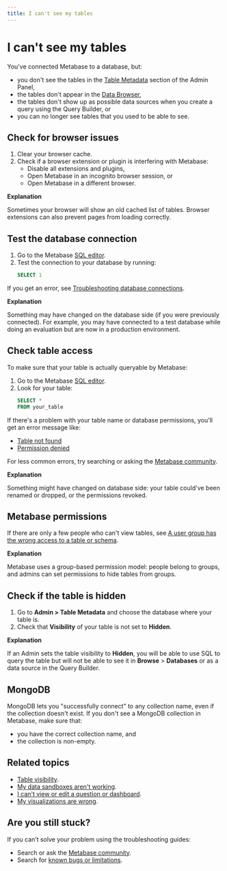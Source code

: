 ```yaml
---
title: I can't see my tables
---
```


# I can't see my tables

You've connected Metabase to a database, but:

- you don't see the tables in the [Table Metadata](../../data-modeling/metadata-editing.md) section of the Admin Panel,
- the tables don't appear in the [Data Browser](https://www.metabase.com/learn/metabase-basics/querying-and-dashboards/data-browser),
- the tables don't show up as possible data sources when you create a query using the Query Builder, or
- you can no longer see tables that you used to be able to see.

## Check for browser issues

1. Clear your browser cache.
2. Check if a browser extension or plugin is interfering with Metabase:
   - Disable all extensions and plugins,
   - Open Metabase in an incognito browser session, or
   - Open Metabase in a different browser.

**Explanation**

Sometimes your browser will show an old cached list of tables. Browser extensions can also prevent pages from loading correctly.

## Test the database connection

1. Go to the Metabase [SQL editor](../../questions/native-editor/writing-sql.md).
2. Test the connection to your database by running:
   ```sql
   SELECT 1
   ```

If you get an error, see [Troubleshooting database connections](../db-connection.md).

**Explanation**

Something may have changed on the database side (if you were previously connected). For example, you may have connected to a test database while doing an evaluation but are now in a production environment.

## Check table access

To make sure that your table is actually queryable by Metabase:

1. Go to the Metabase [SQL editor](../../questions/native-editor/writing-sql.md).
2. Look for your table:
   ```sql
   SELECT *
   FROM your_table
   ```

If there's a problem with your table name or database permissions, you'll get an error message like:

- [Table not found](https://www.metabase.com/learn/grow-your-data-skills/learn-sql/debugging-sql/sql-syntax#column-or-table-name-is-not-found-or-not-recognized)
- [Permission denied](../data-permissions.md#getting-a-permission-denied-error-message)

For less common errors, try searching or asking the [Metabase community](https://discourse.metabase.com/).

**Explanation**

Something might have changed on database side: your table could've been renamed or dropped, or the permissions revoked.

## Metabase permissions

If there are only a few people who can't view tables, see [A user group has the wrong access to a table or schema](../data-permissions.md#a-user-group-has-the-wrong-access-to-a-table-or-schema).

**Explanation**

Metabase uses a group-based permission model: people belong to groups, and admins can set permissions to hide tables from groups.

## Check if the table is hidden

1. Go to **Admin > Table Metadata** and choose the database where your table is.
2. Check that **Visibility** of your table is not set to **Hidden**.

**Explanation**

If an Admin sets the table visibility to **Hidden**, you will be able to use SQL to query the table but will not be able to see it in **Browse** > **Databases** or as a data source in the Query Builder.

## MongoDB

MongoDB lets you "successfully connect" to any collection name, even if the collection doesn't exist. If you don't see a MongoDB collection in Metabase, make sure that:

- you have the correct collection name, and
- the collection is non-empty.

## Related topics

- [Table visibility](../../data-modeling/metadata-editing.md#table-visibility).
- [My data sandboxes aren't working](../sandboxing.md).
- [I can't view or edit a question or dashboard](../cant-view-or-edit.md).
- [My visualizations are wrong](../visualization.md).

## Are you still stuck?

If you can’t solve your problem using the troubleshooting guides:

- Search or ask the [Metabase community](https://discourse.metabase.com/).
- Search for [known bugs or limitations](../known-issues.md).
